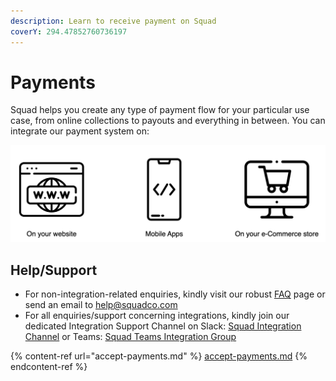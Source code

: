 ```yaml
---
description: Learn to receive payment on Squad
coverY: 294.47852760736197
---
```


# Payments

Squad helps you create any type of payment flow for your particular use case, from online collections to payouts and everything in between. You can integrate our payment system on:

![](../.gitbook/assets/screen-shot-2021-08-04-at-12.25.38-pm.png)

## Help/Support

* For non-integration-related enquiries, kindly visit our robust [FAQ](https://squadco.com/support/faq/) page or send an email to help@squadco.com
* For all enquiries/support concerning integrations, kindly join our dedicated Integration Support Channel on Slack: [Squad Integration Channel](https://join.slack.com/share/enQtNDIxNTgwODE4NjE5OC05ZDJiMDdlYmE4NTI0YjYyZDNjN2M0N2VmZTE2ODUyNzkxYzg1NzRkZmIwYTZjMTg5ZjZkYzQ0ZDZmMTBkNDUz) or Teams: [Squad Teams Integration Group](https://teams.live.com/l/invite/FDA6l6KrXUIrao3KwE)

{% content-ref url="accept-payments.md" %}
[accept-payments.md](accept-payments.md)
{% endcontent-ref %}

